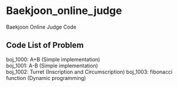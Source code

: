 # Baekjoon_online_judge
Baekjoon Online Judge Code

## Code List of Problem
boj_1000: A+B (Simple implementation)  
boj_1001: A-B (Simple implementation)  
boj_1002: Turret (Inscription and Circumscription) 
boj_1003: fibonacci function (Dynamic programming)
